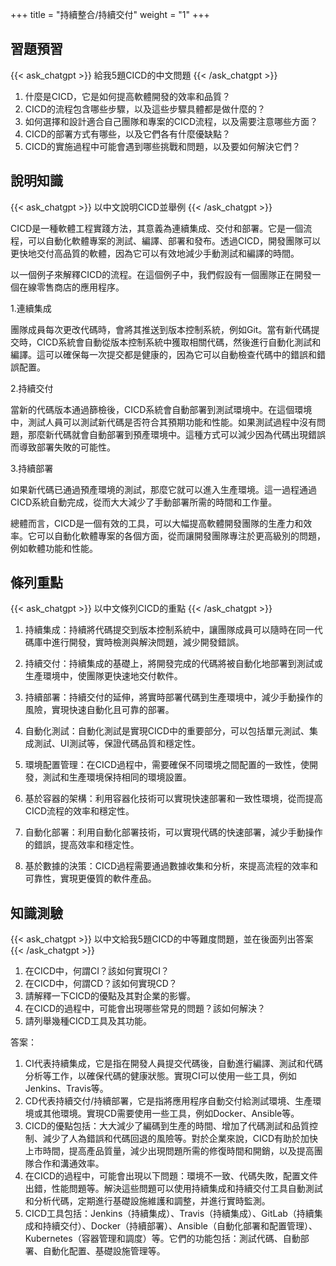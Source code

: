 +++
title = "持續整合/持續交付"
weight = "1"
+++
## 習題預習
{{< ask_chatgpt >}}
給我5題CICD的中文問題
{{< /ask_chatgpt >}}

1. 什麼是CICD，它是如何提高軟體開發的效率和品質？
2. CICD的流程包含哪些步驟，以及這些步驟具體都是做什麼的？
3. 如何選擇和設計適合自己團隊和專案的CICD流程，以及需要注意哪些方面？
4. CICD的部署方式有哪些，以及它們各有什麼優缺點？
5. CICD的實施過程中可能會遇到哪些挑戰和問題，以及要如何解決它們？   

## 說明知識
{{< ask_chatgpt >}}
以中文說明CICD並舉例
{{< /ask_chatgpt >}}

CICD是一種軟體工程實踐方法，其意義為連續集成、交付和部署。它是一個流程，可以自動化軟體專案的測試、編譯、部署和發布。透過CICD，開發團隊可以更快地交付高品質的軟體，因為它可以有效地減少手動測試和編譯的時間。

以一個例子來解釋CICD的流程。在這個例子中，我們假設有一個團隊正在開發一個在線零售商店的應用程序。

1.連續集成

團隊成員每次更改代碼時，會將其推送到版本控制系統，例如Git。當有新代碼提交時，CICD系統會自動從版本控制系統中獲取相關代碼，然後進行自動化測試和編譯。這可以確保每一次提交都是健康的，因為它可以自動檢查代碼中的錯誤和錯誤配置。

2.持續交付

當新的代碼版本通過篩檢後，CICD系統會自動部署到測試環境中。在這個環境中，測試人員可以測試新代碼是否符合其預期功能和性能。如果測試過程中沒有問題，那麼新代碼就會自動部署到預產環境中。這種方式可以減少因為代碼出現錯誤而導致部署失敗的可能性。

3.持續部署

如果新代碼已通過預產環境的測試，那麼它就可以進入生產環境。這一過程通過CICD系統自動完成，從而大大減少了手動部署所需的時間和工作量。

總體而言，CICD是一個有效的工具，可以大幅提高軟體開發團隊的生產力和效率。它可以自動化軟體專案的各個方面，從而讓開發團隊專注於更高級別的問題，例如軟體功能和性能。   

## 條列重點
{{< ask_chatgpt >}}
以中文條列CICD的重點
{{< /ask_chatgpt >}}

1. 持續集成：持續將代碼提交到版本控制系統中，讓團隊成員可以隨時在同一代碼庫中進行開發，實時檢測與解決問題，減少開發錯誤。

2. 持續交付：持續集成的基礎上，將開發完成的代碼將被自動化地部署到測試或生產環境中，使團隊更快速地交付軟件。

3. 持續部署：持續交付的延伸，將實時部署代碼到生產環境中，減少手動操作的風險，實現快速自動化且可靠的部署。

4. 自動化測試：自動化測試是實現CICD中的重要部分，可以包括單元測試、集成測試、UI測試等，保證代碼品質和穩定性。

5. 環境配置管理：在CICD過程中，需要確保不同環境之間配置的一致性，使開發，測試和生產環境保持相同的環境設置。

6. 基於容器的架構：利用容器化技術可以實現快速部署和一致性環境，從而提高CICD流程的效率和穩定性。

7. 自動化部署：利用自動化部署技術，可以實現代碼的快速部署，減少手動操作的錯誤，提高效率和穩定性。

8. 基於數據的決策：CICD過程需要通過數據收集和分析，來提高流程的效率和可靠性，實現更優質的軟件產品。   

## 知識測驗
{{< ask_chatgpt >}}
以中文給我5題CICD的中等難度問題，並在後面列出答案
{{< /ask_chatgpt >}}

1. 在CICD中，何謂CI？該如何實現CI？
2. 在CICD中，何謂CD？該如何實現CD？
3. 請解釋一下CICD的優點及其對企業的影響。
4. 在CICD的過程中，可能會出現哪些常見的問題？該如何解決？
5. 請列舉幾種CICD工具及其功能。

答案：
1. CI代表持續集成，它是指在開發人員提交代碼後，自動進行編譯、測試和代碼分析等工作，以確保代碼的健康狀態。實現CI可以使用一些工具，例如Jenkins、Travis等。
2. CD代表持續交付/持續部署，它是指將應用程序自動交付給測試環境、生產環境或其他環境。實現CD需要使用一些工具，例如Docker、Ansible等。
3. CICD的優點包括：大大減少了編碼到生產的時間、增加了代碼測試和品質控制、減少了人為錯誤和代碼回退的風險等。對於企業來說，CICD有助於加快上市時間，提高產品質量，減少出現問題所需的修復時間和開銷，以及提高團隊合作和溝通效率。
4. 在CICD的過程中，可能會出現以下問題：環境不一致、代碼失敗，配置文件出錯，性能問題等。解決這些問題可以使用持續集成和持續交付工具自動測試和分析代碼，定期進行基礎設施維護和調整，并進行實時監測。
5. CICD工具包括：Jenkins（持續集成）、Travis（持續集成）、GitLab（持續集成和持續交付）、Docker（持續部署）、Ansible（自動化部署和配置管理）、Kubernetes（容器管理和調度）等。它們的功能包括：測試代碼、自動部署、自動化配置、基礎設施管理等。   

